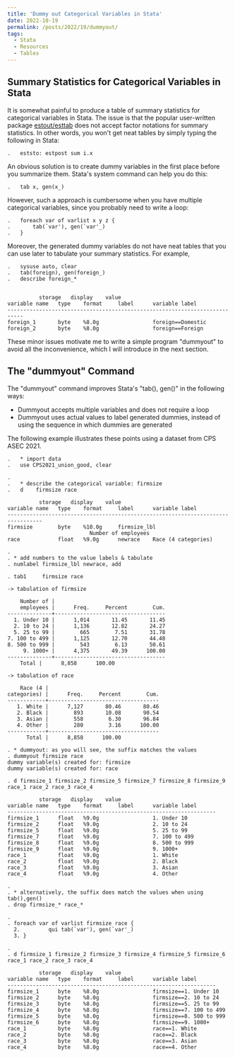 ```yaml
---
title: 'Dummy out Categorical Variables in Stata'
date: 2022-10-19
permalink: /posts/2022/19/dummyout/
tags:
  - Stata
  - Resources
  - Tables
---
```


Summary Statistics for Categorical Variables in Stata
------
It is somewhat painful to produce a table of summary statistics for categorical variables in Stata. The issue is that the popular user-written package [estout/esttab](http://repec.sowi.unibe.ch/stata/estout/) does not accept factor notations for summary statistics. In other words, you won't get neat tables by simply typing the following in Stata:

	.	eststo: estpost sum i.x
	
An obvious solution is to create dummy variables in the first place before you summarize them. Stata's system command can help you do this:

	.	tab x, gen(x_)
	
However, such a approach is cumbersome when you have multiple categorical variables, since you probably need to write a loop:

	.	foreach var of varlist x y z {
	.		tab(`var'), gen(`var'_)
	.	}
	
Moreover, the generated dummy variables do not have neat tables that you can use later to tabulate your summary statistics. For example,

	.	sysuse auto, clear
	.	tab(foreign), gen(foreign_)
	.	describe foreign_*
	
	
		      storage   display    value
	variable name   type    format     label      variable label
	---------------------------------------------------------------------------
	foreign_1       byte    %8.0g                 foreign==Domestic
	foreign_2       byte    %8.0g                 foreign==Foreign

These minor issues motivate me to write a simple program "dummyout" to avoid all the inconvenience, which I will introduce in the next section.

The "dummyout" Command
------
The "dummyout" command improves Stata's "tab(), gen()" in the following ways:
* Dummyout accepts multiple variables and does not require a loop
* Dummyout uses actual values to label generated dummies, instead of using the sequence in which dummies are generated

The following example illustrates these points using a dataset from CPS ASEC 2021.

	. 	* import data
	. 	use CPS2021_union_good, clear

	. 
	. 	* describe the categorical variable: firmsize
	. 	d    firmsize race

		      storage   display    value
	variable name   type    format     label      variable label
	---------------------------------------------------------------------------------
	firmsize        byte    %10.0g     firmsize_lbl
						      Number of employees
	race            float   %9.0g      newrace    Race (4 categories)
	
	. 
	. * add numbers to the value labels & tabulate
	. numlabel firmsize_lbl newrace, add

	. tab1     firmsize race

	-> tabulation of firmsize  

	    Number of |
	    employees |      Freq.     Percent        Cum.
	--------------+-----------------------------------
	  1. Under 10 |      1,014       11.45       11.45
	  2. 10 to 24 |      1,136       12.82       24.27
	  5. 25 to 99 |        665        7.51       31.78
	7. 100 to 499 |      1,125       12.70       44.48
	8. 500 to 999 |        543        6.13       50.61
	     9. 1000+ |      4,375       49.39      100.00
	--------------+-----------------------------------
		Total |      8,858      100.00

	-> tabulation of race  

	    Race (4 |
	categories) |      Freq.     Percent        Cum.
	------------+-----------------------------------
	   1. White |      7,127       80.46       80.46
	   2. Black |        893       10.08       90.54
	   3. Asian |        558        6.30       96.84
	   4. Other |        280        3.16      100.00
	------------+-----------------------------------
	      Total |      8,858      100.00
	      
	. * dummyout: as you will see, the suffix matches the values 
	. dummyout firmsize race
	dummy variable(s) created for: firmsize
	dummy variable(s) created for: race

	. d firmsize_1 firmsize_2 firmsize_5 firmsize_7 firmsize_8 firmsize_9 race_1 race_2 race_3 race_4

		      storage   display    value
	variable name   type    format     label      variable label
	------------------------------------------------------------------
	firmsize_1      float   %9.0g                 1. Under 10
	firmsize_2      float   %9.0g                 2. 10 to 24
	firmsize_5      float   %9.0g                 5. 25 to 99
	firmsize_7      float   %9.0g                 7. 100 to 499
	firmsize_8      float   %9.0g                 8. 500 to 999
	firmsize_9      float   %9.0g                 9. 1000+
	race_1          float   %9.0g                 1. White
	race_2          float   %9.0g                 2. Black
	race_3          float   %9.0g                 3. Asian
	race_4          float   %9.0g                 4. Other

	. 
	. * alternatively, the suffix does match the values when using tab(),gen()
	. drop firmsize_* race_*

	. 
	. foreach var of varlist firmsize race {
	  2.         qui tab(`var'), gen(`var'_)
	  3. }

	. 
	. d firmsize_1 firmsize_2 firmsize_3 firmsize_4 firmsize_5 firmsize_6 race_1 race_2 race_3 race_4

		      storage   display    value
	variable name   type    format     label      variable label
	------------------------------------------------------------------
	firmsize_1      byte    %8.0g                 firmsize==1. Under 10
	firmsize_2      byte    %8.0g                 firmsize==2. 10 to 24
	firmsize_3      byte    %8.0g                 firmsize==5. 25 to 99
	firmsize_4      byte    %8.0g                 firmsize==7. 100 to 499
	firmsize_5      byte    %8.0g                 firmsize==8. 500 to 999
	firmsize_6      byte    %8.0g                 firmsize==9. 1000+
	race_1          byte    %8.0g                 race==1. White
	race_2          byte    %8.0g                 race==2. Black
	race_3          byte    %8.0g                 race==3. Asian
	race_4          byte    %8.0g                 race==4. Other
